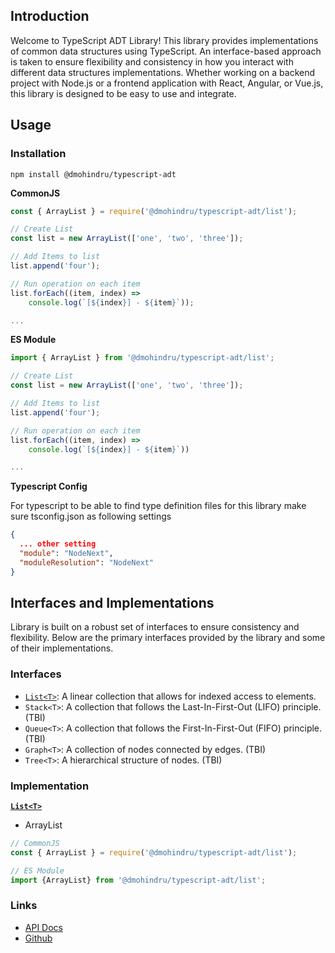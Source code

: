## Introduction
Welcome to TypeScript ADT Library! 
This library provides implementations of common data structures using TypeScript. 
An interface-based approach is taken to ensure flexibility and consistency in how you interact with different data structures implementations. 
Whether working on a backend project with Node.js or a frontend application with React, Angular, or Vue.js, this library is designed to be easy to use and integrate.

## Usage

### Installation
```shell
npm install @dmohindru/typescript-adt
```

**CommonJS**
```javascript
const { ArrayList } = require('@dmohindru/typescript-adt/list');

// Create List
const list = new ArrayList(['one', 'two', 'three']);

// Add Items to list
list.append('four');

// Run operation on each item
list.forEach((item, index) =>
    console.log(`[${index}] - ${item}`));

...
```

**ES Module**
```javascript
import { ArrayList } from '@dmohindru/typescript-adt/list';

// Create List
const list = new ArrayList(['one', 'two', 'three']);

// Add Items to list
list.append('four');

// Run operation on each item
list.forEach((item, index) =>
    console.log(`[${index}] - ${item}`))

...
```

**Typescript Config**

For typescript to be able to find type definition files for this library make sure tsconfig.json as following settings
```json
{
  ... other setting
  "module": "NodeNext",
  "moduleResolution": "NodeNext"
}
```

## Interfaces and Implementations
Library is built on a robust set of interfaces to ensure consistency and flexibility. Below are the primary interfaces provided by the library and some of their implementations.

### Interfaces
- [`List<T>`](https://dmohindru.github.io/typescript-adt/modules/list.html): A linear collection that allows for indexed access to elements.
- `Stack<T>`: A collection that follows the Last-In-First-Out (LIFO) principle. (TBI)
- `Queue<T>`: A collection that follows the First-In-First-Out (FIFO) principle. (TBI)
- `Graph<T>`: A collection of nodes connected by edges. (TBI)
- `Tree<T>`: A hierarchical structure of nodes. (TBI)

### Implementation
**[`List<T>`](https://dmohindru.github.io/typescript-adt/modules/list.html)**
- ArrayList

```javascript
// CommonJS
const { ArrayList } = require('@dmohindru/typescript-adt/list');

// ES Module
import {ArrayList} from '@dmohindru/typescript-adt/list';
```

### Links

- [API Docs](https://dmohindru.github.io/typescript-adt/index.html)
- [Github](https://github.com/dmohindru/typescript-adt)
 